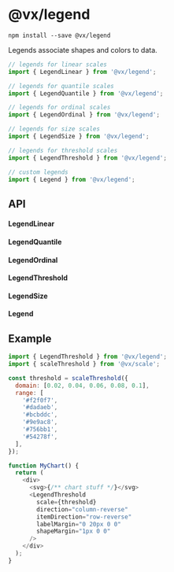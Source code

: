 # @vx/legend

```
npm install --save @vx/legend
```

Legends associate shapes and colors to data.

```js
// legends for linear scales
import { LegendLinear } from '@vx/legend';

// legends for quantile scales
import { LegendQuantile } from '@vx/legend';

// legends for ordinal scales
import { LegendOrdinal } from '@vx/legend';

// legends for size scales
import { LegendSize } from '@vx/legend';

// legends for threshold scales
import { LegendThreshold } from '@vx/legend';

// custom legends
import { Legend } from '@vx/legend';
```

## API

#### LegendLinear
#### LegendQuantile
#### LegendOrdinal
#### LegendThreshold
#### LegendSize
#### Legend


## Example

```js
import { LegendThreshold } from '@vx/legend';
import { scaleThreshold } from '@vx/scale';

const threshold = scaleThreshold({
  domain: [0.02, 0.04, 0.06, 0.08, 0.1],
  range: [
    '#f2f0f7',
    '#dadaeb',
    '#bcbddc',
    '#9e9ac8',
    '#756bb1',
    '#54278f',
  ],
});

function MyChart() {
  return (
    <div>
      <svg>{/** chart stuff */}</svg>
      <LegendThreshold
        scale={threshold}
        direction="column-reverse"
        itemDirection="row-reverse"
        labelMargin="0 20px 0 0"
        shapeMargin="1px 0 0"
      />
    </div>
  );
}
```
